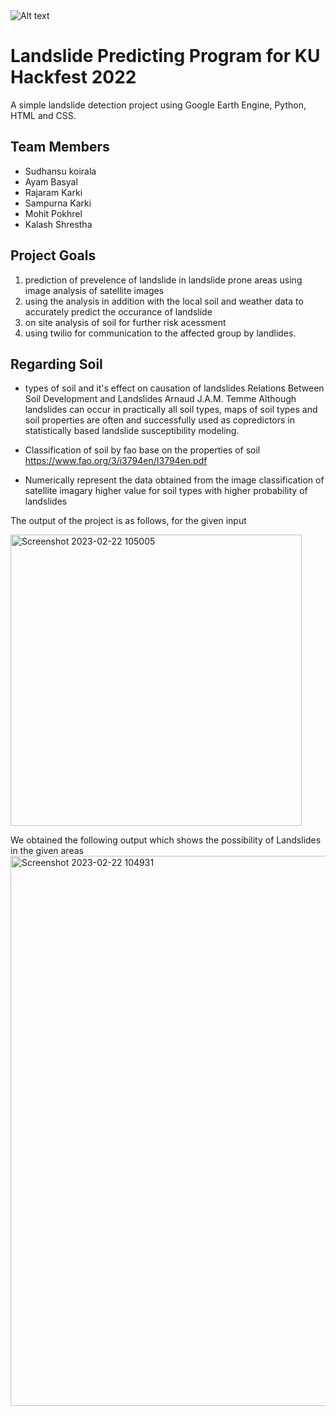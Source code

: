 <img src="../Predictor.png" alt="Alt text" title="Optional title">

# Landslide Predicting Program for KU Hackfest 2022
 A simple landslide detection project using Google Earth Engine, Python, HTML and CSS. 


## Team Members
- Sudhansu koirala
- Ayam Basyal 
- Rajaram Karki
- Sampurna Karki
- Mohit Pokhrel
- Kalash Shrestha 



## Project Goals
1. prediction of prevelence of landslide in landslide prone areas using image analysis of satellite images
2. using the analysis in addition with the local soil and weather data to accurately predict the occurance of landslide
3. on site analysis of soil for further risk acessment 
4. using twilio for communication to the affected group by landlides.



## Regarding Soil

* types of soil and it's effect on causation of landslides
    Relations Between Soil Development and Landslides
    Arnaud J.A.M. Temme
    Although landslides can occur in practically all soil types, maps of soil types and soil properties are often and successfully used as copredictors in statistically based landslide susceptibility modeling.

*   Classification of soil by fao base on the properties of soil
    https://www.fao.org/3/i3794en/I3794en.pdf

*   Numerically represent the data obtained from the image classification of satellite imagary
    higher value for soil types with higher probability of landslides


The output of the project is as follows, for the given input

<img width="466" alt="Screenshot 2023-02-22 105005" src="https://user-images.githubusercontent.com/67723187/220527255-ecb6c184-51b4-4172-9d2e-d297534bf315.png">


We obtained the following output which shows the possibility of Landslides in the given areas
<img width="880" alt="Screenshot 2023-02-22 104931" src="https://user-images.githubusercontent.com/67723187/220527322-adf47e52-60d0-492b-9ff3-4fb22c579c65.png">


